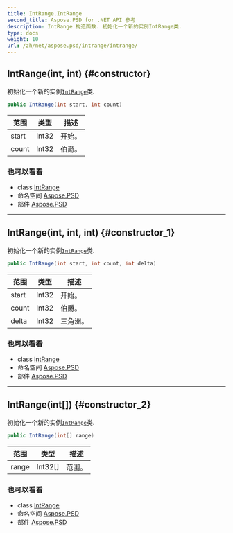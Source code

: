 ```yaml
---
title: IntRange.IntRange
second_title: Aspose.PSD for .NET API 参考
description: IntRange 构造函数. 初始化一个新的实例IntRange类.
type: docs
weight: 10
url: /zh/net/aspose.psd/intrange/intrange/
---
```

## IntRange(int, int) {#constructor}

初始化一个新的实例[`IntRange`](../)类.

```csharp
public IntRange(int start, int count)
```

| 范围 | 类型 | 描述 |
| --- | --- | --- |
| start | Int32 | 开始。 |
| count | Int32 | 伯爵。 |

### 也可以看看

* class [IntRange](../)
* 命名空间 [Aspose.PSD](../../intrange/)
* 部件 [Aspose.PSD](../../../)

---

## IntRange(int, int, int) {#constructor_1}

初始化一个新的实例[`IntRange`](../)类.

```csharp
public IntRange(int start, int count, int delta)
```

| 范围 | 类型 | 描述 |
| --- | --- | --- |
| start | Int32 | 开始。 |
| count | Int32 | 伯爵。 |
| delta | Int32 | 三角洲。 |

### 也可以看看

* class [IntRange](../)
* 命名空间 [Aspose.PSD](../../intrange/)
* 部件 [Aspose.PSD](../../../)

---

## IntRange(int[]) {#constructor_2}

初始化一个新的实例[`IntRange`](../)类.

```csharp
public IntRange(int[] range)
```

| 范围 | 类型 | 描述 |
| --- | --- | --- |
| range | Int32[] | 范围。 |

### 也可以看看

* class [IntRange](../)
* 命名空间 [Aspose.PSD](../../intrange/)
* 部件 [Aspose.PSD](../../../)


